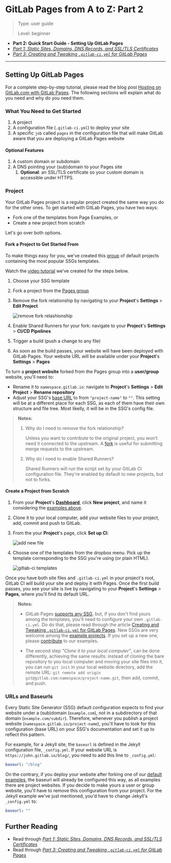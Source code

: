 # GitLab Pages from A to Z: Part 2

> Type: user guide
>
> Level: beginner

- **Part 2: Quick Start Guide - Setting Up GitLab Pages**
- _[Part 1: Static Sites, Domains, DNS Records, and SSL/TLS Certificates](pages_static_sites_domains_dns_records_ssl_tls_certificates.html)_
- _[Part 3: Creating and Tweaking `.gitlab-ci.yml` for GitLab Pages](pages_creating_and_tweaking_gitlab-ci.html)_

----

## Setting Up GitLab Pages

For a complete step-by-step tutorial, please read the blog post [Hosting on GitLab.com with GitLab Pages](https://about.gitlab.com/2016/04/07/gitlab-pages-setup/). The following sections will explain what do you need and why do you need them.

<!-- todo: transfer the content from that post to docs -->

### What You Need to Get Started

1. A project
1. A configuration file (`.gitlab-ci.yml`) to deploy your site
1. A specific `job` called `pages` in the configuration file that will make GitLab aware that you are deploying a GitLab Pages website

#### Optional Features

1. A custom domain or subdomain
1. A DNS pointing your (sub)domain to your Pages site
   1. **Optional**: an SSL/TLS certificate so your custom domain is accessible under HTTPS.

### Project

Your GitLab Pages project is a regular project created the same way you do for the other ones. To get started with GitLab Pages, you have two ways:

- Fork one of the templates from Page Examples, or
- Create a new project from scratch

Let's go over both options.

#### Fork a Project to Get Started From

To make things easy for you, we've created this [group](https://gitlab.com/pages) of default projects containing the most popular SSGs templates.

Watch the [video tutorial](https://youtu.be/TWqh9MtT4Bg) we've created for the steps below.

1. Choose your SSG template
1. Fork a project from the [Pages group](https://gitlab.com/pages)
1. Remove the fork relationship by navigating to your **Project**'s **Settings** > **Edit Project**
  
    ![remove fork relashionship]()

1. Enable Shared Runners for your fork: navigate to your **Project**'s **Settings** > **CI/CD Pipelines**
1. Trigger a build (push a change to any file)
1. As soon as the build passes, your website will have been deployed with GitLab Pages. Your website URL will be available under your **Project**'s **Settings** > **Pages**

To turn a **project website** forked from the Pages group into a **user/group** website, you'll need to:

- Rename it to `namespace.gitlab.io`: navigate to **Project**'s **Settings** > **Edit Project** > **Rename repository**
- Adjust your SSG's [base URL](#urls-and-baseurls) to from `"project-name"` to `""`. This setting will be at a different place for each SSG, as each of them have their own structure and file tree. Most likelly, it will be in the SSG's config file.

> **Notes:**
>
>1. Why do I need to remove the fork relationship?
>
>     Unless you want to contribute to the original project, you won't need it connected to the upstream. A [fork](https://about.gitlab.com/2016/12/01/how-to-keep-your-fork-up-to-date-with-its-origin/#fork) is useful for submitting merge requests to the upstream.
>
> 2. Why do I need to enable Shared Runners?
>
>     Shared Runners will run the script set by your GitLab CI configuration file. They're enabled by default to new projects, but not to forks.

#### Create a Project from Scratch

1. From your **Project**'s **[Dashboard](https://gitlab.com/dashboard/projects)**, click **New project**, and name it considering the [examples above](#practical-examples).
1. Clone it to your local computer, add your website files to your project, add, commit and push to GitLab.
1. From the your **Project**'s page, click **Set up CI**:
    
    ![add new file]()

1. Choose one of the templates from the dropbox menu. Pick up the template corresponding to the SSG you're using (or plain HTML).

    ![gitlab-ci templates]()

Once you have both site files and `.gitlab-ci.yml` in your project's root, GitLab CI will build your site and deploy it with Pages. Once the first build passes, you see your site is live by navigating to your **Project**'s **Settings** > **Pages**, where you'll find its default URL.

> **Notes:**
> 
> - GitLab Pages [supports any SSG](https://about.gitlab.com/2016/06/17/ssg-overview-gitlab-pages-part-3-examples-ci/), but, if you don't find yours among the templates, you'll need to configure your own `.gitlab-ci.yml`. Do do that, please read through the article [Creating and Tweaking `.gitlab-ci.yml` for GitLab Pages](pages_creating_and_tweaking_gitlab-ci_.html). New SSGs are very welcome among the [example projects](https://gitlab.com/pages). If you set up a new one, please [contribute](https://gitlab.com/pages/pages.gitlab.io/blob/master/CONTRIBUTING.md) to our examples.
>
> - The second step _"Clone it to your local computer"_, can be done differently, achieving the same results: instead of cloning the bare repository to you local computer and moving your site files into it, you can run `git init` in your local website directory, add the remote URL: `git remote add origin git@gitlab.com:namespace/project-name.git`, then add, commit, and push.

### URLs and Baseurls

<!-- rewrite this -->

Every Static Site Generator (SSG) default configuration expects to find your website under a (sub)domain (`example.com`), not in a subdirectory of that domain (`example.com/subdir`). Therefore, whenever you publish a project website (`namespace.gitlab.io/project-name`), you'll have to look for this configuration (base URL) on your SSG's documentation and set it up to reflect this pattern.

For example, for a Jekyll site, the `baseurl` is defined in the Jekyll configuration file, `_config.yml`. If your website URL is `https://john.gitlab.io/blog/`, you need to add this line to `_config.yml`:

```yaml
baseurl: "/blog"
```

On the contrary, if you deploy your website after forking one of our [default examples](https://gitlab.com/pages), the baseurl will already be configured this way, as all examples there are project websites. If you decide to make yours a user or group website, you'll have to remove this configuration from your project. For the Jekyll example we've just mentioned, you'd have to change Jekyll's `_config.yml` to:

```yaml
baseurl: ""
```

## Further Reading

- Read through _[Part 1: Static Sites, Domains, DNS Records, and SSL/TLS Certificates](pages_static_sites_domains_dns_records_ssl_tls_certificates.html)_
- Read through _[Part 3: Creating and Tweaking `.gitlab-ci.yml` for GitLab Pages](pages_creating_and_tweaking_gitlab-ci.html)_
